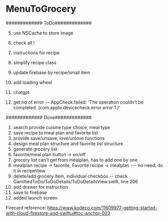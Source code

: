 # MenuToGrocery

#############
ToDo#############

5. use NSCache to store image
7. check all ! 
12. instructions for recipe
13. simplify recipe class
14. update firebase by recipe/small item

16. add loading wheel
17. chatgpt
18. get rid of error -- AppCheck failed: 'The operation couldn’t be completed. (com.apple.devicecheck.error error 1.)'


#############
Done#############
1. search provide cuisine type choice, meal type
2. save recipe to meal plan and favorite list
0. provide save/unsave, love/unlove functions 
1. design meal plan structure and favorite list structure
3. generate grocery list
8. favorite/meal plan button -> on/off
9. grocery list can't get from mealplan, has to add one by one
10. mealplan recipe -> favorite,  Favorite recipe -> mealplan --- no need, do it in recipeView
11. delete/add grocery item, individual checkbox  -- check GamifiedToDo/ToDoDetails/ToDoDetailsView.swift, line 206
15. add drawer for instruction
4. save to firebase
6. added launch screen



Firecard reference: https://www.kodeco.com/11609977-getting-started-with-cloud-firestore-and-swiftui#toc-anchor-003

